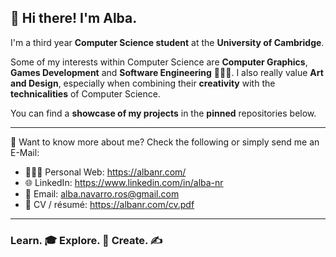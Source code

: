 ## 👋 Hi there! I'm Alba.
I'm a third year **Computer Science student** at the **University of Cambridge**.

Some of my interests within Computer Science are **Computer Graphics**, **Games Development** and **Software Engineering** 👩🏻‍💻. I also really value **Art and Design**, especially when combining their **creativity** with the **technicalities** of Computer Science.

You can find a **showcase of my projects** in the **pinned** repositories below.

---
💬 Want to know more about me? Check the following or simply send me an E-Mail:
- 👩🏻‍💻 Personal Web: https://albanr.com/
- 🌐 LinkedIn: https://www.linkedin.com/in/alba-nr
- 📧 Email: alba.navarro.ros@gmail.com
- 📄 CV / résumé: https://albanr.com/cv.pdf

---
### Learn. 🎓 Explore. 🚀 Create. ✍️
